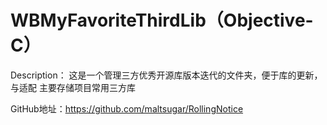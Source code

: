 # WBMyFavoriteThirdLib（Objective-C）
Description：
这是一个管理三方优秀开源库版本迭代的文件夹，便于库的更新，与适配
主要存储项目常用三方库

GitHub地址：https://github.com/maltsugar/RollingNotice
